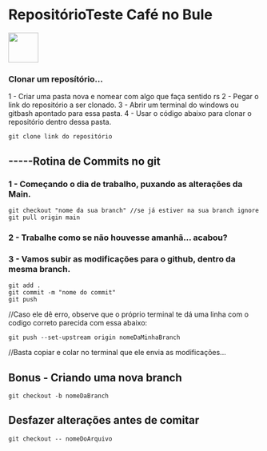 # RepositórioTeste Café no Bule 
<img src="https://encrypted-tbn0.gstatic.com/images?q=tbn:ANd9GcRimgwN0yxiKDLmKa5dHz8Z8jq8IupAxz_3kQ&usqp=CAU" width="60px" alt="">


### Clonar um reposítório...
1 - Criar uma pasta nova e nomear com algo que faça sentido rs
2 - Pegar o link do repositório a ser clonado. 
3 - Abrir um terminal do windows ou gitbash apontado para essa pasta.
4 - Usar o código abaixo para clonar o repositório dentro dessa pasta.
```
git clone link do repositório
```


## -----Rotina de Commits no git
### 1 - Começando o dia de trabalho, puxando as alterações da Main.
```
git checkout "nome da sua branch" //se já estiver na sua branch ignore
git pull origin main
```

### 2 - Trabalhe como se não houvesse amanhã...  acabou?

### 3 - Vamos subir as modificações para o github, dentro da **mesma branch**.
```
git add .
git commit -m "nome do commit"
git push 
```
//Caso ele dê erro, observe que o próprio terminal te dá uma linha com o codigo correto parecida com essa abaixo:
```
git push --set-upstream origin nomeDaMinhaBranch
```
//Basta copiar e colar no terminal que ele envia as modificações...

## Bonus - Criando uma nova branch
```git checkout -b nomeDaBranch```

## Desfazer alterações antes de comitar
```git checkout -- nomeDoArquivo```
